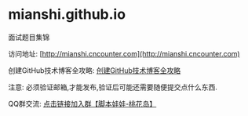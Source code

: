 mianshi.github.io
=================

面试题目集锦

访问地址:  [http://mianshi.cncounter.com](http://mianshi.cncounter.com)


创建GitHub技术博客全攻略: [创建GitHub技术博客全攻略](http://blog.csdn.net/renfufei/article/details/37725057)

注意: 必须验证邮箱,才能发布,验证后可能还需要随便提交点什么东西.

QQ群交流: [点击链接加入群【脚本娃娃-桃花岛】](http://jq.qq.com/?_wv=1027&k=TmIa7G)

